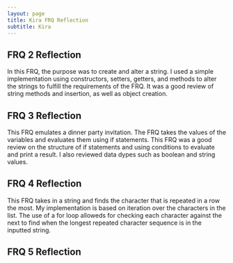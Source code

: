 ```yaml
---
layout: page
title: Kira FRQ Reflection
subtitle: Kira
---
```


## FRQ 2 Reflection
In this FRQ, the purpose was to create and alter a string. I used a simple implementation using constructors, setters, getters, and methods to alter the strings to fulfill the requirements of the FRQ. It was a good review of string methods and insertion, as well as object creation.

## FRQ 3 Reflection
This FRQ emulates a dinner party invitation. The FRQ takes the values of the variables and evaluates them using if statements. This FRQ was a good review on the structure of if statements and using conditions to evaluate and print a result. I also reviewed data dypes such as boolean and string values.

## FRQ 4 Reflection
This FRQ takes in a string and finds the character that is repeated in a row the most. My implementation is based on iteration over the characters in the list. The use of a for loop alloweds for checking each character against the next to find when the longest repeated character sequence is in the inputted string.

## FRQ 5 Reflection

